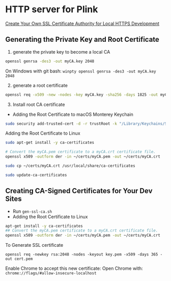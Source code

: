 HTTP server for Plink
=========
[Create Your Own SSL Certificate Authority for Local HTTPS Development](https://deliciousbrains.com/ssl-certificate-authority-for-local-https-development/#why-https-locally)

## Generating the Private Key and Root Certificate

1. generate the private key to become a local CA
```bash
openssl genrsa -des3 -out myCA.key 2048
```
  On Windows with git bash: `winpty openssl genrsa -des3 -out myCA.key 2048`

2. generate a root certificate
```bash
openssl req -x509 -new -nodes -key myCA.key -sha256 -days 1825 -out myCA.pem
```
3. Install root CA certificate

- Adding the Root Certificate to macOS Monterey Keychain

```bash
sudo security add-trusted-cert -d -r trustRoot -k "/Library/Keychains/System.keychain" myCA.pem
```

Adding the Root Certificate to Linux

```bash
sudo apt-get install -y ca-certificates

# Convert the myCA.pem certificate to a myCA.crt certificate file.
openssl x509 -outform der -in ~/certs/myCA.pem -out ~/certs/myCA.crt

sudo cp ~/certs/myCA.crt /usr/local/share/ca-certificates

sudo update-ca-certificates

```
## Creating CA-Signed Certificates for Your Dev Sites

- Run `gen-ssl-ca.sh`
- Adding the Root Certificate to Linux
```bash
apt-get install -y ca-certificates
## Convert the myCA.pem certificate to a myCA.crt certificate file.
openssl x509 -outform der -in ~/certs/myCA.pem -out ~/certs/myCA.crt

```

To Generate SSL certificate
```
openssl req -newkey rsa:2048 -nodes -keyout key.pem -x509 -days 365 -out cert.pem
```

Enable Chrome to accept this new certificate:
Open Chrome with:
`chrome://flags/#allow-insecure-localhost`
